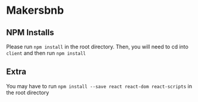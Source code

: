 # Makersbnb

## NPM Installs ##
Please run ```npm install``` in the root directory. Then, you will need to cd into ```client``` and then run ```npm install```

## Extra ##
You may have to run ```npm install --save react react-dom react-scripts``` in the root directory
